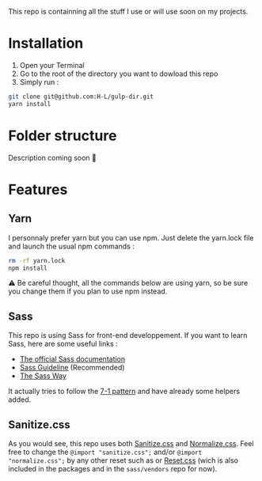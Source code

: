 This repo is containning all the stuff I use or will use soon on my projects.

# Installation

1. Open your Terminal
2. Go to the root of the directory you want to dowload this repo
3. Simply run :

```bash
git clone git@github.com:H-L/gulp-dir.git
yarn install
```
# Folder structure

Description coming soon :kiss:

# Features

## Yarn
I personnaly prefer yarn but you can use npm. Just delete the yarn.lock file and launch the usual npm commands :

```bash
rm -rf yarn.lock
npm install
```
:warning: Be careful thought, all the commands below are using yarn, so be sure you change them if you plan to use npm instead.

## Sass
This repo is using Sass for front-end developpement.
If you want to learn Sass, here are some useful links :

* [The official Sass documentation](http://sass-lang.com/)
* [Sass Guideline](https://sass-guidelin.es/) (Recommended)
* [The Sass Way](http://thesassway.com/)

It actually tries to follow the [7-1 pattern](https://sass-guidelin.es/#the-7-1-pattern) and have already some helpers added.

## Sanitize.css
As you would see, this repo uses both [Sanitize.css](https://github.com/jonathantneal/sanitize.css/) and [Normalize.css](https://necolas.github.io/normalize.css/).
Feel free to change the ```@import "sanitize.css";``` and/or ```@import "normalize.css";``` by any other reset such as  or [Reset.css](http://meyerweb.com/eric/tools/css/reset/) (wich is also included in the packages and in the ```sass/vendors``` repo for now).
